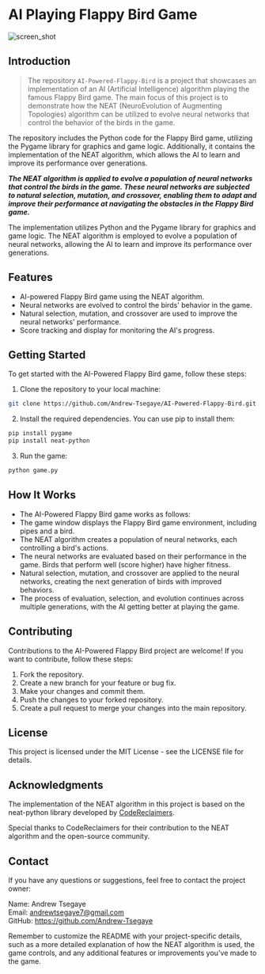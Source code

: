 # AI Playing Flappy Bird Game

![screen_shot](https://i.imgur.com/ZkkhzVV.png)

## Introduction

> The repository `AI-Powered-Flappy-Bird` is a project that showcases an implementation of an AI (Artificial Intelligence) algorithm playing the famous Flappy Bird game. The main focus of this project is to demonstrate how the NEAT (NeuroEvolution of Augmenting Topologies) algorithm can be utilized to evolve neural networks that control the behavior of the birds in the game.

The repository includes the Python code for the Flappy Bird game, utilizing the Pygame library for graphics and game logic. Additionally, it contains the implementation of the NEAT algorithm, which allows the AI to learn and improve its performance over generations.

***The NEAT algorithm is applied to evolve a population of neural networks that control the birds in the game. These neural networks are subjected to natural selection, mutation, and crossover, enabling them to adapt and improve their performance at navigating the obstacles in the Flappy Bird game.***

The implementation utilizes Python and the Pygame library for graphics and game logic. The NEAT algorithm is employed to evolve a population of neural networks, allowing the AI to learn and improve its performance over generations.

## Features

- AI-powered Flappy Bird game using the NEAT algorithm.
- Neural networks are evolved to control the birds' behavior in the game.
- Natural selection, mutation, and crossover are used to improve the neural networks' performance.
- Score tracking and display for monitoring the AI's progress.

## Getting Started

To get started with the AI-Powered Flappy Bird game, follow these steps:

1. Clone the repository to your local machine:

```bash
git clone https://github.com/Andrew-Tsegaye/AI-Powered-Flappy-Bird.git
```
2. Install the required dependencies. You can use pip to install them:
```bash
pip install pygame
pip install neat-python
```
3. Run the game:
```bash
python game.py
```

## How It Works
- The AI-Powered Flappy Bird game works as follows:
- The game window displays the Flappy Bird game environment, including pipes and a bird.
- The NEAT algorithm creates a population of neural networks, each controlling a bird's actions.
- The neural networks are evaluated based on their performance in the game. Birds that perform well (score higher) have higher fitness.
- Natural selection, mutation, and crossover are applied to the neural networks, creating the next generation of birds with improved behaviors.
- The process of evaluation, selection, and evolution continues across multiple generations, with the AI getting better at playing the game.

## Contributing
Contributions to the AI-Powered Flappy Bird project are welcome! If you want to contribute, follow these steps:

1. Fork the repository.
2. Create a new branch for your feature or bug fix.
3. Make your changes and commit them.
4. Push the changes to your forked repository.
5. Create a pull request to merge your changes into the main repository.

## License
This project is licensed under the MIT License - see the LICENSE file for details.

## Acknowledgments
The implementation of the NEAT algorithm in this project is based on the neat-python library developed by [CodeReclaimers](https://github.com/CodeReclaimers/neat-python).

Special thanks to CodeReclaimers for their contribution to the NEAT algorithm and the open-source community.

## Contact
If you have any questions or suggestions, feel free to contact the project owner:

Name: Andrew Tsegaye <br/>
Email: andrewtsegaye7@gmail.com <br/>
GitHub: https://github.com/Andrew-Tsegaye <br/>

Remember to customize the README with your project-specific details, such as a more detailed explanation of how the NEAT algorithm is used, the game controls, and any additional features or improvements you've made to the game.
